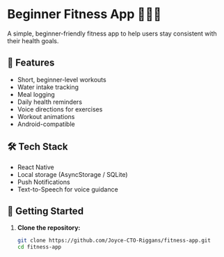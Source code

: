 # Beginner Fitness App 🏋️‍♀️💧

A simple, beginner-friendly fitness app to help users stay consistent with their health goals.

## 📱 Features
- Short, beginner-level workouts
- Water intake tracking
- Meal logging
- Daily health reminders
- Voice directions for exercises
- Workout animations
- Android-compatible

## 🛠️ Tech Stack
- React Native
- Local storage (AsyncStorage / SQLite)
- Push Notifications
- Text-to-Speech for voice guidance

## 🚀 Getting Started

1. **Clone the repository:**
   ```bash
   git clone https://github.com/Joyce-CTO-Riggans/fitness-app.git
   cd fitness-app
